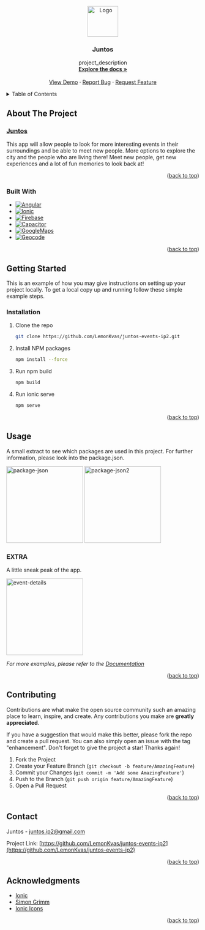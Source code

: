 <!-- PROJECT LOGO -->
<br />
<div align="center">
  <a href="https://github.com/LemonKvas/juntos-events-ip2">
    <img src="../juntos-events-ip2/src/assets/images/IP2_Logo.png" alt="Logo" width="80" height="80">
  </a>

<h3 align="center">Juntos</h3>

  <p align="center">
    project_description
    <br />
    <a href="https://github.com/LemonKvas/juntos-events-ip2"><strong>Explore the docs »</strong></a>
    <br />
    <br />
    <a href="https://juntos-ip2-ss22.firebaseapp.com/">View Demo</a>
    ·
    <a href="https://github.com/LemonKvas/juntos-events-ip2/issues">Report Bug</a>
    ·
    <a href="https://github.com/LemonKvas/juntos-events-ip2/issues">Request Feature</a>
  </p>
</div>



<!-- TABLE OF CONTENTS -->
<details>
  <summary>Table of Contents</summary>
  <ol>
    <li>
      <a href="#about-the-project">About The Project</a>
      <ul>
        <li><a href="#built-with">Built With</a></li>
      </ul>
    </li>
    <li>
      <a href="#getting-started">Getting Started</a>
      <ul>
        <li><a href="#prerequisites">Prerequisites</a></li>
        <li><a href="#installation">Installation</a></li>
      </ul>
    </li>
    <li><a href="#usage">Usage</a></li>
    <li><a href="#roadmap">Roadmap</a></li>
    <li><a href="#contributing">Contributing</a></li>
    <li><a href="#license">License</a></li>
    <li><a href="#contact">Contact</a></li>
    <li><a href="#acknowledgments">Acknowledgments</a></li>
  </ol>
</details>



<!-- ABOUT THE PROJECT -->
## About The Project

### [Juntos](https://juntos-ip2-ss22.firebaseapp.com/)

This app will allow people to look for more interesting events in their surroundings and be able to meet new people.
More options to explore the city and the people who are living there! Meet new people, get new experiences and a lot
of fun memories to look back at!

<p align="right">(<a href="#top">back to top</a>)</p>



### Built With

* [![Angular][Angular.io]][Angular-url]
* [![Ionic][Ionic.io]][Ionic-url]
* [![Firebase][Firebase.io]][Firebase-url]
* [![Capacitor][Capacitor.io]][Capacitor-url]
* [![GoogleMaps][GoogleMaps.io]][GoogleMaps-url]
* [![Geocode][Geocode.io]][Geocode-url]

<p align="right">(<a href="#top">back to top</a>)</p>



<!-- GETTING STARTED -->
## Getting Started

This is an example of how you may give instructions on setting up your project locally.
To get a local copy up and running follow these simple example steps.


### Installation

1. Clone the repo
   ```sh
   git clone https://github.com/LemonKvas/juntos-events-ip2.git
   ```
2. Install NPM packages
   ```sh
   npm install --force
   ```
3. Run npm build
   ```sh
   npm build
   ```
4. Run ionic serve
   ```sh
   npm serve
   ```

<p align="right">(<a href="#top">back to top</a>)</p>



<!-- USAGE EXAMPLES -->
## Usage
A small extract to see which packages are used in this project. For further information, please look into the package.json.

<img src="../juntos-events-ip2/src/assets/images/package-json-3.png" alt="package-json" width="200">
<img src="../juntos-events-ip2/src/assets/images/package-json-4.png" alt="package-json2" width="200">

### EXTRA
A little sneak peak of the app.

<img src="https://firebasestorage.googleapis.com/v0/b/juntos-ip2-ss22.appspot.com/o/readme%2FEvent-Liste.gif?alt=media&token=b487a17a-901e-48ad-ad12-671ccbda41af" alt="event-details" width="200">

_For more examples, please refer to the [Documentation](https://juntos-docu.netlify.app/)_

<p align="right">(<a href="#top">back to top</a>)</p>


<!-- CONTRIBUTING -->
## Contributing

Contributions are what make the open source community such an amazing place to learn, inspire, and create. Any contributions you make are **greatly appreciated**.

If you have a suggestion that would make this better, please fork the repo and create a pull request. You can also simply open an issue with the tag "enhancement".
Don't forget to give the project a star! Thanks again!

1. Fork the Project
2. Create your Feature Branch (`git checkout -b feature/AmazingFeature`)
3. Commit your Changes (`git commit -m 'Add some AmazingFeature'`)
4. Push to the Branch (`git push origin feature/AmazingFeature`)
5. Open a Pull Request

<p align="right">(<a href="#top">back to top</a>)</p>


<!-- CONTACT -->
## Contact

Juntos - juntos.ip2@gmail.com

Project Link: [https://github.com/LemonKvas/juntos-events-ip2](https://github.com/LemonKvas/juntos-events-ip2)

<p align="right">(<a href="#top">back to top</a>)</p>



<!-- ACKNOWLEDGMENTS -->
## Acknowledgments

* [Ionic](https://ionicframework.com/docs)
* [Simon Grimm](https://www.youtube.com/c/SimonGrimmDev)
* [Ionic Icons](https://ionic.io/ionicons)

<p align="right">(<a href="#top">back to top</a>)</p>



<!-- MARKDOWN LINKS & IMAGES -->
<!-- https://www.markdownguide.org/basic-syntax/#reference-style-links -->
[Angular.io]: https://img.shields.io/badge/Angular-DD0031?style=for-the-badge&logo=angular&logoColor=white
[Angular-url]: https://angular.io/
[Ionic.io]: https://img.shields.io/badge/Ionic-DD0031?style=for-the-badge&logo=ionic&logoColor=white
[Ionic-url]: https://ionic.io/
[Firebase.io]: https://img.shields.io/badge/Firebase-DD0031?style=for-the-badge&logo=firebase&logoColor=white
[Firebase-url]: https://firebase.google.com/
[Capacitor.io]: https://img.shields.io/badge/Capacitor-DD0031?style=for-the-badge&logo=capacitor&logoColor=white
[Capacitor-url]: https://capacitorjs.com/
[GoogleMaps.io]: https://img.shields.io/badge/Google-DD0031?style=for-the-badge&logo=google&logoColor=white
[GoogleMaps-url]: https://developers.google.com/maps?hl=de
[Geocode.io]: https://img.shields.io/badge/geocode-DD0031?style=for-the-badge&logo=geocode&logoColor=white
[Geocode-url]: https://geocode.xyz/api
